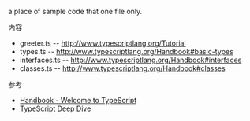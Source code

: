 a place of sample code that one file only.


内容

- greeter.ts --  http://www.typescriptlang.org/Tutorial
- types.ts -- http://www.typescriptlang.org/Handbook#basic-types
- interfaces.ts -- http://www.typescriptlang.org/Handbook#interfaces
- classes.ts -- http://www.typescriptlang.org/Handbook#classes

参考

- [Handbook - Welcome to TypeScript](http://www.typescriptlang.org/Handbook#interfaces)
- [TypeScript Deep Dive](https://basarat.gitbooks.io/typescript/)


